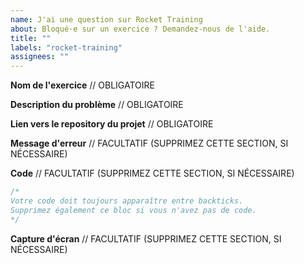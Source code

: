 ```yaml
---
name: J'ai une question sur Rocket Training
about: Bloqué·e sur un exercice ? Demandez-nous de l'aide.
title: ""
labels: "rocket-training"
assignees: ""
---
```


**Nom de l'exercice**
// OBLIGATOIRE

**Description du problème**
// OBLIGATOIRE

**Lien vers le repository du projet**
// OBLIGATOIRE

**Message d'erreur**
// FACULTATIF (SUPPRIMEZ CETTE SECTION, SI NÉCESSAIRE)

**Code**
// FACULTATIF (SUPPRIMEZ CETTE SECTION, SI NÉCESSAIRE)

```jsx
/*
Votre code doit toujours apparaître entre backticks.
Supprimez également ce bloc si vous n'avez pas de code.
*/
```

**Capture d'écran**
// FACULTATIF (SUPPRIMEZ CETTE SECTION, SI NÉCESSAIRE)
